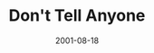 ---
layout: message
category: message
series: "Counter-Cultural"
title: "Don't Tell Anyone"
date: 2001-08-18
audio-description: "Jesus turned our established cultural wisdom upside down. Let's dig into His counter-cultural words. "
audio: ""
audio-title: "Don't Tell Anyone"
audio-duration: ":"
---